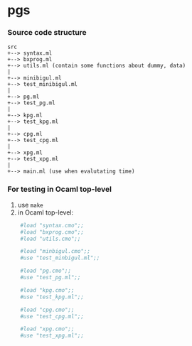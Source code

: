 # pgs

### Source code structure
```
src 
+--> syntax.ml
+--> bxprog.ml 
+--> utils.ml (contain some functions about dummy, data)
|
+--> minibigul.ml	
+--> test_minibigul.ml
|
+--> pg.ml	
+--> test_pg.ml
|
+--> kpg.ml	
+--> test_kpg.ml
|
+--> cpg.ml	
+--> test_cpg.ml
|
+--> xpg.ml	
+--> test_xpg.ml
|
+--> main.ml (use when evalutating time)

```



### For testing in Ocaml top-level
1. use ```make```
2. in Ocaml top-level:
```sh
	#load "syntax.cmo";;
	#load "bxprog.cmo";;
	#load "utils.cmo";;

	#load "minbigul.cmo";;
	#use "test_minbigul.ml";;

	#load "pg.cmo";;
	#use "test_pg.ml";;

	#load "kpg.cmo";;
	#use "test_kpg.ml";;

	#load "cpg.cmo";;
	#use "test_cpg.ml";;

	#load "xpg.cmo";;
	#use "test_xpg.ml";;
```